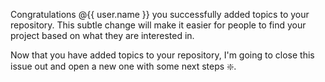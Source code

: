 Congratulations @{{ user.name }} you successfully added topics to your repository. This subtle change will make it easier for people to find your project based on what they are interested in. 

Now that you have added topics to your repository, I'm going to close this issue out and open a new one with some next steps :sparkle:.